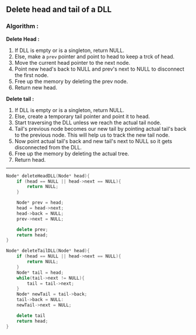## Delete head and tail of a DLL

### Algorithm :

**Delete Head :**

1. If DLL is empty or is a singleton, return NULL.
2. Else, make a `prev` pointer and point to head to keep a trck of head.
3. Move the current head pointer to the next node.
4. Point new head's back to NULL and prev's next to NULL to disconnect the first node.
5. Free up the memory by deleting the prev node.
6. Return new head.

**Delete tail :**

1. If DLL is empty or is a singleton, return NULL.
2. Else, create a temporary tail pointer and point it to head.
3. Start traversing the DLL unless we reach the actual tail node.
4. Tail's previous node becomes our new tail by pointing actual tail's back to the previous node. This will help us to track the new tail node.
5. Now point actual tail's back and new tail's next to NULL so it gets disconnected from the DLL.
6. Free up the memory by deleting the actual tree.
7. Return head.

---

```cpp
Node* deleteHeadDLL(Node* head){
    if (head == NULL || head->next == NULL){
        return NULL;
    }

    Node* prev = head;
    head = head->next;
    head->back = NULL;
    prev->next = NULL;

    delete prev;
    return head;
}

Node* deleteTailDLL(Node* head){
    if (head == NULL || head->next == NULL){
        return NULL;
    }
    Node* tail = head;
    while(tail->next != NULL){
        tail = tail->next;
    }
    Node* newTail = tail->back;
    tail->back = NULL:
    newTail->next = NULL;

    delete tail
    return head;
}
```
